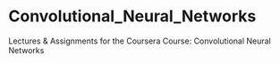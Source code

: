 # Convolutional_Neural_Networks
Lectures &amp; Assignments for the Coursera Course: Convolutional Neural Networks
